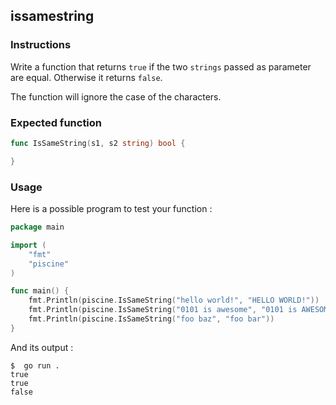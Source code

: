 ## issamestring

### Instructions

Write a function that returns `true` if the two `strings` passed as parameter are equal. Otherwise it returns `false`.

The function will ignore the case of the characters.

### Expected function

```go
func IsSameString(s1, s2 string) bool {

}
```

### Usage

Here is a possible program to test your function :

```go
package main

import (
	"fmt"
	"piscine"
)

func main() {
	fmt.Println(piscine.IsSameString("hello world!", "HELLO WORLD!"))
	fmt.Println(piscine.IsSameString("0101 is awesome", "0101 is AWESOME"))
	fmt.Println(piscine.IsSameString("foo baz", "foo bar"))
}
```

And its output :

```console
$  go run .
true
true
false
```
